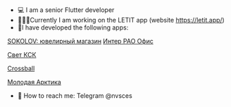 
* 💻 I am a senior Flutter developer 
* 👨🏼‍💻Currently I am working on the LETIT app (website https://letit.app/) 
* 📱I have developed the following apps: 

[SOKOLOV: ювелирный магазин](https://apps.apple.com/ru/app/sokolov-%D1%8E%D0%B2%D0%B5%D0%BB%D0%B8%D1%80%D0%BD%D1%8B%D0%B9-%D0%BC%D0%B0%D0%B3%D0%B0%D0%B7%D0%B8%D0%BD/id1501705341)
[Интер РАО Офис](https://apps.apple.com/ru/app/%D0%B8%D0%BD%D1%82%D0%B5%D1%80-%D1%80%D0%B0%D0%BE-%D0%BE%D1%84%D0%B8%D1%81/id1601828676)

[Свет КСК](https://apps.apple.com/ru/app/%D1%81%D0%B2%D0%B5%D1%82-%D0%BA%D1%81%D0%BA/id6444723387)

[Crossball](https://apps.apple.com/ru/app/%D1%81rossball/id1627269403)

[Молодая Арктика](https://apps.apple.com/ru/app/%D0%BC%D0%BE%D0%BB%D0%BE%D0%B4%D0%B0%D1%8F-%D0%B0%D1%80%D0%BA%D1%82%D0%B8%D0%BA%D0%B0/id6443747882)

* 📨 How to reach me: Telegram @nvsces

